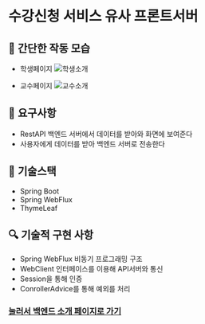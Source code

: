 # 수강신청 서비스 유사 프론트서버

## 🎄 간단한 작동 모습

- 학생페이지
  ![학생소개](https://user-images.githubusercontent.com/72899681/230794427-3aa97161-3c95-4010-a737-250b71262869.gif)

- 교수페이지
  ![교수소개](https://user-images.githubusercontent.com/72899681/230793785-1a30177a-ff8d-42de-8089-807c9942729f.gif)

## 📮 요구사항
  - RestAPI 백엔드 서버에서 데이터를 받아와 화면에 보여준다
  - 사용자에게 데이터를 받아 백엔드 서버로 전송한다 

## 📃 기술스택
  - Spring Boot
  - Spring WebFlux
  - ThymeLeaf

## 🔍 기술적 구현 사항
  - Spring WebFlux 비동기 프로그래밍 구조
  - WebClient 인터페이스를 이용해 API서버와 통신 
  - Session을 통해 인증
  - ConrollerAdvice를 통해 예외를 처리

### [눌러서 백엔드 소개 페이지로 가기](https://github.com/hyeongcheolkim/enrollment)